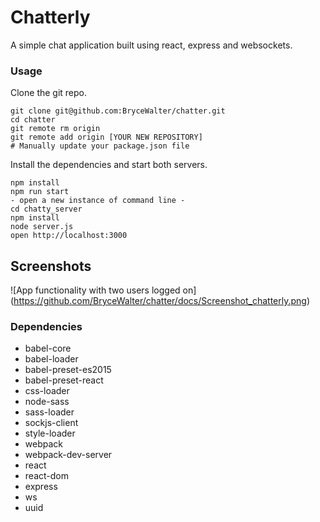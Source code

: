 Chatterly
=====================

A simple chat application built using react, express and websockets.

### Usage

Clone the git repo.

```
git clone git@github.com:BryceWalter/chatter.git
cd chatter
git remote rm origin
git remote add origin [YOUR NEW REPOSITORY]
# Manually update your package.json file
```

Install the dependencies and start both servers.

```
npm install
npm run start
- open a new instance of command line -
cd chatty_server
npm install
node server.js
open http://localhost:3000
```
## Screenshots
![App functionality with two users logged on] (https://github.com/BryceWalter/chatter/docs/Screenshot_chatterly.png)
### Dependencies

* babel-core
* babel-loader
* babel-preset-es2015
* babel-preset-react
* css-loader
* node-sass
* sass-loader
* sockjs-client
* style-loader
* webpack
* webpack-dev-server
* react
* react-dom
* express
* ws
* uuid
